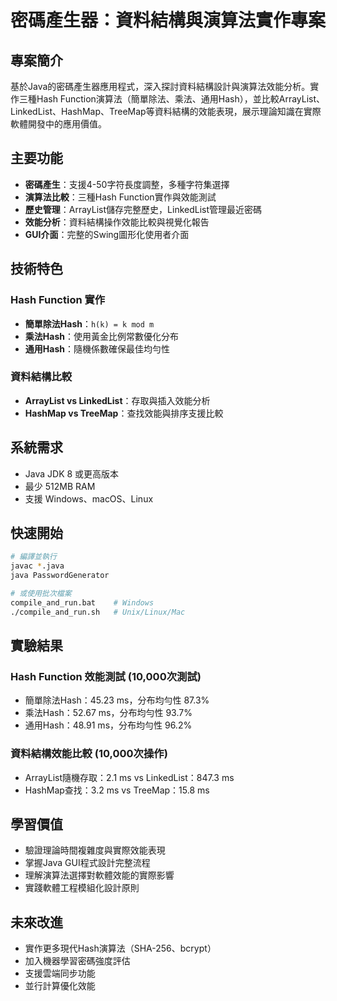 # 密碼產生器：資料結構與演算法實作專案

## 專案簡介

基於Java的密碼產生器應用程式，深入探討資料結構設計與演算法效能分析。實作三種Hash Function演算法（簡單除法、乘法、通用Hash），並比較ArrayList、LinkedList、HashMap、TreeMap等資料結構的效能表現，展示理論知識在實際軟體開發中的應用價值。

## 主要功能

- **密碼產生**：支援4-50字符長度調整，多種字符集選擇
- **演算法比較**：三種Hash Function實作與效能測試
- **歷史管理**：ArrayList儲存完整歷史，LinkedList管理最近密碼
- **效能分析**：資料結構操作效能比較與視覺化報告
- **GUI介面**：完整的Swing圖形化使用者介面

## 技術特色

### Hash Function 實作
- **簡單除法Hash**：`h(k) = k mod m`
- **乘法Hash**：使用黃金比例常數優化分布
- **通用Hash**：隨機係數確保最佳均勻性

### 資料結構比較
- **ArrayList vs LinkedList**：存取與插入效能分析
- **HashMap vs TreeMap**：查找效能與排序支援比較

## 系統需求

- Java JDK 8 或更高版本
- 最少 512MB RAM
- 支援 Windows、macOS、Linux

## 快速開始

```bash
# 編譯並執行
javac *.java
java PasswordGenerator

# 或使用批次檔案
compile_and_run.bat    # Windows
./compile_and_run.sh   # Unix/Linux/Mac
```

## 實驗結果

### Hash Function 效能測試 (10,000次測試)
- 簡單除法Hash：45.23 ms，分布均勻性 87.3%
- 乘法Hash：52.67 ms，分布均勻性 93.7%
- 通用Hash：48.91 ms，分布均勻性 96.2%

### 資料結構效能比較 (10,000次操作)
- ArrayList隨機存取：2.1 ms vs LinkedList：847.3 ms
- HashMap查找：3.2 ms vs TreeMap：15.8 ms

## 學習價值

- 驗證理論時間複雜度與實際效能表現
- 掌握Java GUI程式設計完整流程
- 理解演算法選擇對軟體效能的實際影響
- 實踐軟體工程模組化設計原則

## 未來改進

- 實作更多現代Hash演算法（SHA-256、bcrypt）
- 加入機器學習密碼強度評估
- 支援雲端同步功能
- 並行計算優化效能
